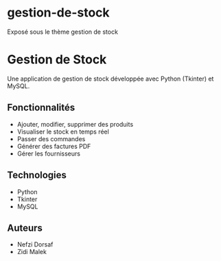 # gestion-de-stock
Exposé sous le thème gestion de stock
# Gestion de Stock

Une application de gestion de stock développée avec Python (Tkinter) et MySQL.

## Fonctionnalités
- Ajouter, modifier, supprimer des produits
- Visualiser le stock en temps réel
- Passer des commandes
- Générer des factures PDF
- Gérer les fournisseurs

## Technologies
- Python
- Tkinter
- MySQL

## Auteurs
- Nefzi Dorsaf
- Zidi Malek
